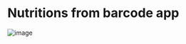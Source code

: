 # Nutritions from barcode app

![image](https://user-images.githubusercontent.com/33124382/222901499-284f521a-bdc7-4795-88c3-06788a0968a7.png)

